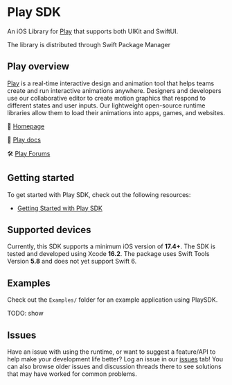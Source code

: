 # Play SDK

<!-- ![Play hero image](https://cdn.rive.app/play-logo.png) -->

An iOS Library for [Play](https://createwithplay.com) that supports both UIKit and SwiftUI.

The library is distributed through Swift Package Manager

## Play overview

[Play](https://createwithplay.com) is a real-time interactive design and animation tool that helps teams create and run interactive animations anywhere. Designers and developers use our collaborative editor to create motion graphics that respond to different states and user inputs. Our lightweight open-source runtime libraries allow them to load their animations into apps, games, and websites.

:house_with_garden: [Homepage](https://createwithplay.com/)

:blue_book: [Play docs](https://createwithplay.com/docs)

🛠 [Play Forums](https://createwithplay.com/community/forums/home)

## Getting started

To get started with Play SDK, check out the following resources:

- [Getting Started with Play SDK](https://createwithplay.com/playsdk/getting-started)


## Supported devices

Currently, this SDK supports a minimum iOS version of **17.4+**.
The SDK is tested and developed using Xcode **16.2**.
The package uses Swift Tools Version **5.8** and does not yet support Swift 6.
## Examples

Check out the `Examples/` folder for an example application using PlaySDK.

TODO: show 

## Issues

Have an issue with using the runtime, or want to suggest a feature/API to help make your development life better? Log an issue in our [issues](https://github.com/CreateWithPlayApp/PlaySDK/issues) tab! You can also browse older issues and discussion threads there to see solutions that may have worked for common problems.